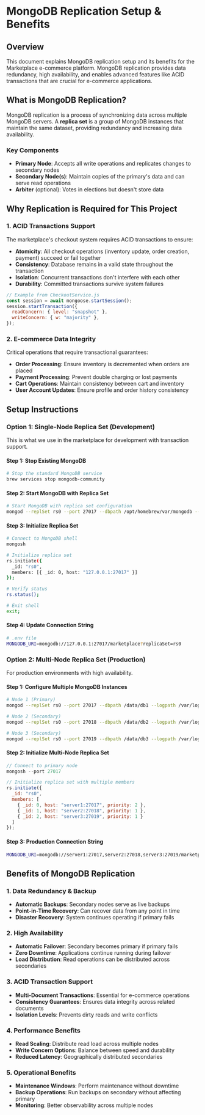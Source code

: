 # MongoDB Replication Setup & Benefits

## Overview

This document explains MongoDB replication setup and its benefits for the Marketplace e-commerce platform. MongoDB replication provides data redundancy, high availability, and enables advanced features like ACID transactions that are crucial for e-commerce applications.

## What is MongoDB Replication?

MongoDB replication is a process of synchronizing data across multiple MongoDB servers. A **replica set** is a group of MongoDB instances that maintain the same dataset, providing redundancy and increasing data availability.

### Key Components

- **Primary Node**: Accepts all write operations and replicates changes to secondary nodes
- **Secondary Node(s)**: Maintain copies of the primary's data and can serve read operations
- **Arbiter** (optional): Votes in elections but doesn't store data

## Why Replication is Required for This Project

### 1. **ACID Transactions Support**

The marketplace's checkout system requires ACID transactions to ensure:

- **Atomicity**: All checkout operations (inventory update, order creation, payment) succeed or fail together
- **Consistency**: Database remains in a valid state throughout the transaction
- **Isolation**: Concurrent transactions don't interfere with each other
- **Durability**: Committed transactions survive system failures

```javascript
// Example from CheckoutService.js
const session = await mongoose.startSession();
session.startTransaction({
  readConcern: { level: "snapshot" },
  writeConcern: { w: "majority" },
});
```

### 2. **E-commerce Data Integrity**

Critical operations that require transactional guarantees:

- **Order Processing**: Ensure inventory is decremented when orders are placed
- **Payment Processing**: Prevent double charging or lost payments
- **Cart Operations**: Maintain consistency between cart and inventory
- **User Account Updates**: Ensure profile and order history consistency

## Setup Instructions

### Option 1: Single-Node Replica Set (Development)

This is what we use in the marketplace for development with transaction support.

#### Step 1: Stop Existing MongoDB

```bash
# Stop the standard MongoDB service
brew services stop mongodb-community
```

#### Step 2: Start MongoDB with Replica Set

```bash
# Start MongoDB with replica set configuration
mongod --replSet rs0 --port 27017 --dbpath /opt/homebrew/var/mongodb --logpath /opt/homebrew/var/log/mongodb/mongo.log --fork
```

#### Step 3: Initialize Replica Set

```bash
# Connect to MongoDB shell
mongosh

# Initialize replica set
rs.initiate({
  _id: "rs0",
  members: [{ _id: 0, host: "127.0.0.1:27017" }]
});

# Verify status
rs.status();

# Exit shell
exit;
```

#### Step 4: Update Connection String

```bash
# .env file
MONGODB_URI=mongodb://127.0.0.1:27017/marketplace?replicaSet=rs0
```

### Option 2: Multi-Node Replica Set (Production)

For production environments with high availability.

#### Step 1: Configure Multiple MongoDB Instances

```bash
# Node 1 (Primary)
mongod --replSet rs0 --port 27017 --dbpath /data/db1 --logpath /var/log/mongodb/mongo1.log --fork

# Node 2 (Secondary)
mongod --replSet rs0 --port 27018 --dbpath /data/db2 --logpath /var/log/mongodb/mongo2.log --fork

# Node 3 (Secondary)
mongod --replSet rs0 --port 27019 --dbpath /data/db3 --logpath /var/log/mongodb/mongo3.log --fork
```

#### Step 2: Initialize Multi-Node Replica Set

```javascript
// Connect to primary node
mongosh --port 27017

// Initialize replica set with multiple members
rs.initiate({
  _id: "rs0",
  members: [
    { _id: 0, host: "server1:27017", priority: 2 },
    { _id: 1, host: "server2:27018", priority: 1 },
    { _id: 2, host: "server3:27019", priority: 1 }
  ]
});
```

#### Step 3: Production Connection String

```bash
MONGODB_URI=mongodb://server1:27017,server2:27018,server3:27019/marketplace?replicaSet=rs0&readPreference=primary
```

## Benefits of MongoDB Replication

### 1. **Data Redundancy & Backup**

- **Automatic Backups**: Secondary nodes serve as live backups
- **Point-in-Time Recovery**: Can recover data from any point in time
- **Disaster Recovery**: System continues operating if primary fails

### 2. **High Availability**

- **Automatic Failover**: Secondary becomes primary if primary fails
- **Zero Downtime**: Applications continue running during failover
- **Load Distribution**: Read operations can be distributed across secondaries

### 3. **ACID Transaction Support**

- **Multi-Document Transactions**: Essential for e-commerce operations
- **Consistency Guarantees**: Ensures data integrity across related documents
- **Isolation Levels**: Prevents dirty reads and write conflicts

### 4. **Performance Benefits**

- **Read Scaling**: Distribute read load across multiple nodes
- **Write Concern Options**: Balance between speed and durability
- **Reduced Latency**: Geographically distributed secondaries

### 5. **Operational Benefits**

- **Maintenance Windows**: Perform maintenance without downtime
- **Backup Operations**: Run backups on secondary without affecting primary
- **Monitoring**: Better observability across multiple nodes
